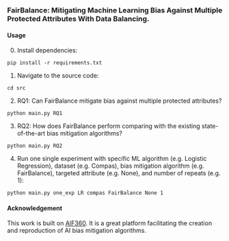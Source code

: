 ### FairBalance: Mitigating Machine Learning Bias Against Multiple Protected Attributes With Data Balancing.

#### Usage
0. Install dependencies:
```
pip install -r requirements.txt
```
1. Navigate to the source code:
```
cd src
```
2. RQ1: Can FairBalance mitigate bias against multiple protected attributes?
```
python main.py RQ1
```
3. RQ2: How does FairBalance perform comparing with the existing state-of-the-art bias mitigation algorithms?
```
python main.py RQ2
```
4. Run one single experiment with specific ML algorithm (e.g. Logistic Regression), dataset (e.g. Compas), bias mitigation algorithm (e.g. FairBalance), targeted attribute (e.g. None), and number of repeats (e.g. 1): 
```
python main.py one_exp LR compas FairBalance None 1
```

#### Acknowledgement
This work is built on [AIF360](https://github.com/Trusted-AI/AIF360). It is a great platform facilitating the creation and reproduction of AI bias mitigation algorithms.
